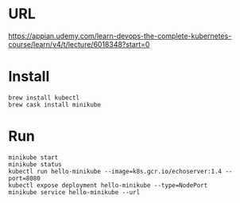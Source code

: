 # URL
https://appian.udemy.com/learn-devops-the-complete-kubernetes-course/learn/v4/t/lecture/6018348?start=0

# Install
```
brew install kubectl
brew cask install minikube
```

# Run
```
minikube start
minikube status
kubectl run hello-minikube --image=k8s.gcr.io/echoserver:1.4 --port=8080
kubectl expose deployment hello-minikube --type=NodePort
minikube service hello-minikube --url
```
